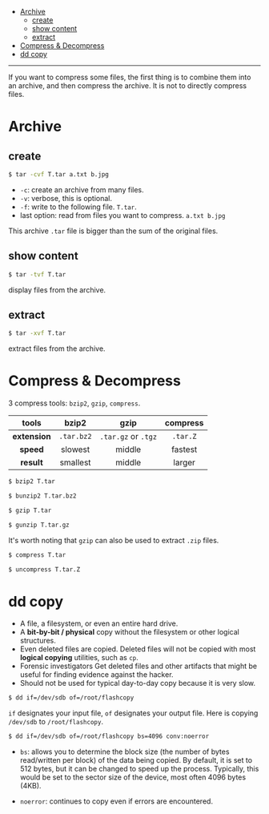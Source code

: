- [Archive](#archive)
  - [create](#create)
  - [show content](#show-content)
  - [extract](#extract)
- [Compress & Decompress](#compress--decompress)
- [dd copy](#dd-copy)

---

If you want to compress some files, the first thing is to combine them into an archive, and then compress the archive. It is not to directly compress files.

# Archive

## create

```bash
$ tar -cvf T.tar a.txt b.jpg
```
- `-c`: create an archive from many files.
- `-v`: verbose, this is optional.
- `-f`: write to the following file. `T.tar`.
- last option: read from files you want to compress. `a.txt b.jpg`


This archive `.tar` file is bigger than the sum of the original files.

## show content

```bash
$ tar -tvf T.tar
```
display files from the archive.

## extract

```bash
$ tar -xvf T.tar
```
extract files from the archive.


# Compress & Decompress


3 compress tools: `bzip2`, `gzip`, `compress`.


| tools | bzip2 | gzip | compress |
|:-:|:-:|:-:|:-:|
| **extension** | `.tar.bz2` | `.tar.gz` or `.tgz` | `.tar.Z` |
| **speed** | slowest | middle | fastest |
| **result** | smallest | middle | larger |


```bash
$ bzip2 T.tar

$ bunzip2 T.tar.bz2
```

```bash
$ gzip T.tar

$ gunzip T.tar.gz
```
It's worth noting that `gzip` can also be used to extract `.zip` files.

```bash
$ compress T.tar

$ uncompress T.tar.Z
```

# dd copy

- A file, a filesystem, or even an entire hard drive.
- A **bit-­by-­bit / physical** copy
  without the filesystem or other logical structures. 
- Even deleted files are copied.
  Deleted files will not be copied with most **logical copying** utilities, such as `cp`.
- Forensic investigators
  Get deleted files and other artifacts that might be useful for finding evidence against the hacker.
- Should not be used for typical day­-to-­day copy
  because it is very slow.


```bash
$ dd if=/dev/sdb of=/root/flashcopy
```
`if` designates your input file, `of` designates your output file. Here is copying `/dev/sdb` to `/root/flashcopy`.

```bash
$ dd if=/dev/sdb of=/root/flashcopy bs=4096 conv:noerror 
```
- `bs`: 
  allows you to determine the block size (the number of bytes read/written per block) of the data being copied. By default, it is set to 512 bytes, but it can be changed to speed up the process. Typically, this would be set to the sector size of the device, most often 4096 bytes (4KB).

- `noerror`: 
  continues to copy even if errors are encountered. 